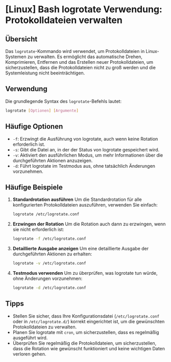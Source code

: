 # [Linux] Bash logrotate Verwendung: Protokolldateien verwalten

## Übersicht
Das `logrotate`-Kommando wird verwendet, um Protokolldateien in Linux-Systemen zu verwalten. Es ermöglicht das automatische Drehen, Komprimieren, Entfernen und das Erstellen neuer Protokolldateien, um sicherzustellen, dass die Protokolldateien nicht zu groß werden und die Systemleistung nicht beeinträchtigen.

## Verwendung
Die grundlegende Syntax des `logrotate`-Befehls lautet:

```bash
logrotate [Optionen] [Argumente]
```

## Häufige Optionen
- `-f`: Erzwingt die Ausführung von logrotate, auch wenn keine Rotation erforderlich ist.
- `-s`: Gibt die Datei an, in der der Status von logrotate gespeichert wird.
- `-v`: Aktiviert den ausführlichen Modus, um mehr Informationen über die durchgeführten Aktionen anzuzeigen.
- `-d`: Führt logrotate im Testmodus aus, ohne tatsächlich Änderungen vorzunehmen.

## Häufige Beispiele

1. **Standardrotation ausführen**
   Um die Standardrotation für alle konfigurierten Protokolldateien auszuführen, verwenden Sie einfach:
   ```bash
   logrotate /etc/logrotate.conf
   ```

2. **Erzwingen der Rotation**
   Um die Rotation auch dann zu erzwingen, wenn sie nicht erforderlich ist:
   ```bash
   logrotate -f /etc/logrotate.conf
   ```

3. **Detaillierte Ausgabe anzeigen**
   Um eine detaillierte Ausgabe der durchgeführten Aktionen zu erhalten:
   ```bash
   logrotate -v /etc/logrotate.conf
   ```

4. **Testmodus verwenden**
   Um zu überprüfen, was logrotate tun würde, ohne Änderungen vorzunehmen:
   ```bash
   logrotate -d /etc/logrotate.conf
   ```

## Tipps
- Stellen Sie sicher, dass Ihre Konfigurationsdatei (`/etc/logrotate.conf` oder in `/etc/logrotate.d/`) korrekt eingerichtet ist, um die gewünschten Protokolldateien zu verwalten.
- Planen Sie logrotate mit `cron`, um sicherzustellen, dass es regelmäßig ausgeführt wird.
- Überprüfen Sie regelmäßig die Protokolldateien, um sicherzustellen, dass die Rotation wie gewünscht funktioniert und keine wichtigen Daten verloren gehen.